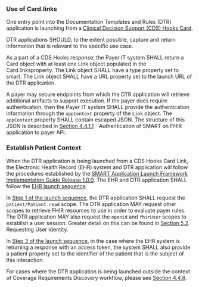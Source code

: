 ### Use of Card.links
One entry point into the Documentation Templates and Rules (DTR) application is launching from a [Clinical Decision Support (CDS) Hooks Card](https://cds-hooks.hl7.org/ballots/2018May/specification/1.0/#card-attributes). 

DTR applications SHOULD, to the extent possible, capture and return information that is relevant to the specific use case. 

As a part of a CDS Hooks response, the Payer IT system SHALL return a Card object with at least one Link object populated in the Card.linksproperty. The Link object SHALL have a type property set to smart. The Link object SHALL have a URL property set to the launch URL of the DTR application.

A payer may secure endpoints from which the DTR application will retrieve additional artifacts to support execution. If the payer does require authentication, then the Payer IT system SHALL provide the authentication information through the `appContext` property of the `Link` object. The `appContext` property SHALL contain escaped JSON. The structure of this JSON is described in [Section 4.4.1.1](specification__behaviors__retrieval_of_payer_resources.html#authentication-of-smart-on-fhir-application-to-payer-api) - Authentication of SMART on FHIR application to payer API.

### Establish Patient Context
When the DTR application is being launched from a CDS Hooks Card Link, the Electronic Health Record (EHR) system and DTR application will follow the procedures established by the [SMART Application Launch Framework Implementation Guide Release 1.0.0](http://hl7.org/fhir/smart-app-launch). The EHR and DTR application SHALL follow the [EHR launch sequence](http://hl7.org/fhir/smart-app-launch/#ehr-launch-sequence). 

In [Step 1 of the launch sequence](http://hl7.org/fhir/smart-app-launch/#step-1-app-asks-for-authorization), the DTR application SHALL request the `patient/Patient.read` scope. The DTR application MAY request other scopes to retrieve FHIR resources to use in order to evaluate payer rules. The DTR application MAY also request the `openid` and `fhirUser` scopes to establish a user session. Greater detail on this can be found in [Section 5.2](resources.html#dtr-questionnaireresponse). Requesting User Identity.

In [Step 3 of the launch sequence](http://hl7.org/fhir/smart-app-launch/#step-3-app-exchanges-authorization-code-for-access-token), in the case where the EHR system is returning a response with an access token, the system SHALL also provide a patient property set to the identifier of the patient that is the subject of this interaction.

For cases where the DTR application is being launched outside the context of Coverage Requirements Discovery workflow, please see [Section 4.4.8](specification__behaviors__launch_outside_of_CRD.html#launch-outside-of-crd).
